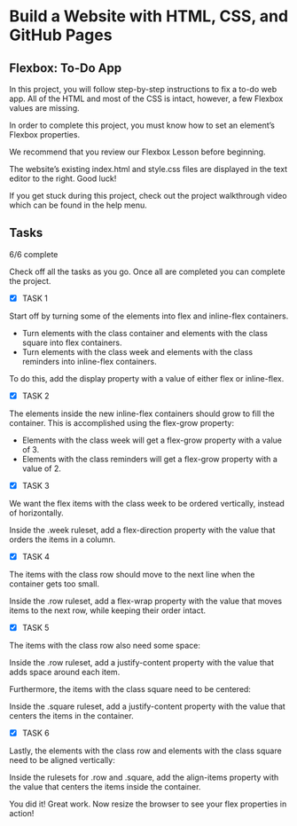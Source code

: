 # Build a Website with HTML, CSS, and GitHub Pages

## Flexbox: To-Do App

In this project, you will follow step-by-step instructions to fix a to-do web app. All of the HTML and most of the CSS is intact, however, a few Flexbox values are missing.

In order to complete this project, you must know how to set an element’s Flexbox properties.

We recommend that you review our Flexbox Lesson before beginning.

The website’s existing index.html and style.css files are displayed in the text editor to the right. Good luck!

If you get stuck during this project, check out the project walkthrough video which can be found in the help menu.

## Tasks

6/6 complete

Check off all the tasks as you go. Once all are completed you can complete the project.

- [x] TASK 1

Start off by turning some of the elements into flex and inline-flex containers.
  - Turn elements with the class container and elements with the class square into flex containers.
  - Turn elements with the class week and elements with the class reminders into inline-flex containers.

To do this, add the display property with a value of either flex or inline-flex.

- [x] TASK 2

The elements inside the new inline-flex containers should grow to fill the container. This is accomplished using the flex-grow property:
  - Elements with the class week will get a flex-grow property with a value of 3.
  - Elements with the class reminders will get a flex-grow property with a value of 2.

- [x] TASK 3

We want the flex items with the class week to be ordered vertically, instead of horizontally.

Inside the .week ruleset, add a flex-direction property with the value that orders the items in a column.

- [x] TASK 4

The items with the class row should move to the next line when the container gets too small.

Inside the .row ruleset, add a flex-wrap property with the value that moves items to the next row, while keeping their order intact.

- [x] TASK 5

The items with the class row also need some space:

Inside the .row ruleset, add a justify-content property with the value that adds space around each item.

Furthermore, the items with the class square need to be centered:

Inside the .square ruleset, add a justify-content property with the value that centers the items in the container.

- [x] TASK 6

Lastly, the elements with the class row and elements with the class square need to be aligned vertically:

Inside the rulesets for .row and .square, add the align-items property with the value that centers the items inside the container.

You did it! Great work. Now resize the browser to see your flex properties in action!
